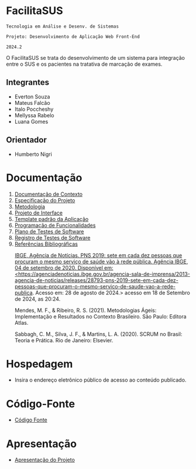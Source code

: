 # FacilitaSUS

`Tecnologia em Análise e Desenv. de Sistemas`

`Projeto: Desenvolvimento de Aplicação Web Front-End`

`2024.2`

O FacilitaSUS se trata do desenvolvimento de um sistema para integração entre o SUS e os pacientes na tratativa de marcação de exames.

## Integrantes

* Everton Souza
* Mateus Falcão
* Italo Poccheshy
* Mellyssa Rabelo
* Luana Gomes

## Orientador

* Humberto Nigri

# Documentação

<ol>
<li><a href="documentos/01-Documentação de Contexto.md"> Documentação de Contexto</a></li>
<li><a href="documentos/02-Especificação do Projeto.md"> Especificação do Projeto</a></li>
<li><a href="documentos/03-Metodologia.md"> Metodologia</a></li>
<li><a href="documentos/04-Projeto de Interface.md"> Projeto de Interface</a></li>
<li><a href="documentos/05-Template padrão da Aplicação.md"> Template padrão da Aplicação</a></li>
<li><a href="documentos/06-Programação de Funcionalidades.md"> Programação de Funcionalidades</a></li>
<li><a href="documentos/07-Plano de Testes de Software.md"> Plano de Testes de Software</a></li>
<li><a href="documentos/08-Registro de Testes de Software.md"> Registro de Testes de Software</a></li>
<li><a href="documentos/09-Referências.md"> Referências Bibliográficas 

IBGE, Agência de Notícias. PNS 2019: sete em cada dez pessoas que procuram o mesmo serviço de saúde vão à rede pública. Agência IBGE, 04 de setembro de 2020. Disponível em: <https://agenciadenoticias.ibge.gov.br/agencia-sala-de-imprensa/2013-agencia-de-noticias/releases/28793-pns-2019-sete-em-cada-dez-pessoas-que-procuram-o-mesmo-servico-de-saude-vao-a-rede-publica. Acesso em: 28 de agosto de 2024.> acesso em 18 de Setembro de 2024, as 20:24.

Mendes, M. F., & Ribeiro, R. S. (2021). Metodologias Ágeis: Implementação e Resultados no Contexto Brasileiro. São Paulo: Editora Atlas.


Sabbagh, C. M., Silva, J. F., & Martins, L. A. (2020). SCRUM no Brasil: Teoria e Prática. Rio de Janeiro: Elsevier.


</a></li>
</ol>

# Hospedagem

* Insira o endereço eletrônico público de acesso ao conteúdo publicado. 

# Código-Fonte

* <a href="codigo-fonte/README.md">Código Fonte</a>

# Apresentação

* <a href="apresentacao/README.md">Apresentação do Projeto</a>
